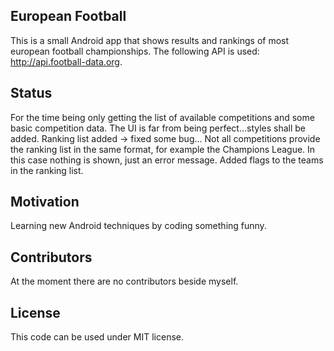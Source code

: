 ## European Football

This is a small Android app that shows results and rankings of most european football championships.
The following API is used: http://api.football-data.org.

## Status

For the time being only getting the list of available competitions and some basic competition data.
The UI is far from being perfect...styles shall be added.
Ranking list added -> fixed some bug...
Not all competitions provide the ranking list in the same format, for example the Champions League.
In this case nothing is shown, just an error message.
Added flags to the teams in the ranking list.

## Motivation

Learning new Android techniques by coding something funny.

## Contributors

At the moment there are no contributors beside myself.

## License

This code can be used under MIT license.
